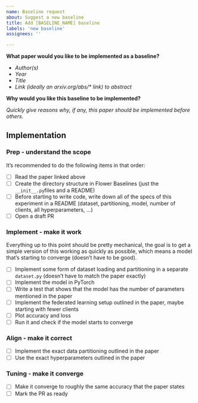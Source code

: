 ```yaml
---
name: Baseline request
about: Suggest a new baseline
title: Add [BASELINE_NAME] baseline
labels: 'new baseline'
assignees: ''

---
```


**What paper would you like to be implemented as a baseline?**

- _Author(s)_
- _Year_
- _Title_
- _Link (ideally an arxiv.org/abs/* link) to abstract_

**Why would you like this baseline to be implemented?**

_Quickly give reasons why, if any, this paper should be implemented before others._

<!-- Leave everything below untouched -->
## Implementation 

### Prep - understand the scope

It’s recommended to do the following items in that order:

- [ ]  Read the paper linked above
- [ ]  Create the directory structure in Flower Baselines (just the `__init__.py`files and a README)
- [ ]  Before starting to write code, write down all of the specs of this experiment in a README (dataset, partitioning, model, number of clients, all hyperparameters, …)
- [ ]  Open a draft PR

### Implement - make it work

Everything up to this point should be pretty mechanical, the goal is to get a simple version of this working as quickly as possible, which means a model that’s starting to converge (doesn’t have to be good).

- [ ]  Implement some form of dataset loading and partitioning in a separate `dataset.py` (doesn’t have to match the paper exactly)
- [ ]  Implement the model in PyTorch
- [ ]  Write a test that shows that the model has the number of parameters mentioned in the paper
- [ ]  Implement the federated learning setup outlined in the paper, maybe starting with fewer clients
- [ ]  Plot accuracy and loss
- [ ]  Run it and check if the model starts to converge

### Align - make it correct

- [ ]  Implement the exact data partitioning outlined in the paper
- [ ]  Use the exact hyperparameters outlined in the paper

### Tuning - make it converge

- [ ]  Make it converge to roughly the same accuracy that the paper states
- [ ]  Mark the PR as ready
